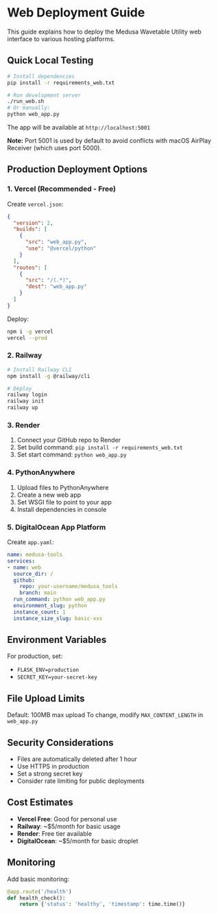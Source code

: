 # Web Deployment Guide

This guide explains how to deploy the Medusa Wavetable Utility web interface to various hosting platforms.

## Quick Local Testing

```bash
# Install dependencies
pip install -r requirements_web.txt

# Run development server
./run_web.sh
# Or manually:
python web_app.py
```

The app will be available at `http://localhost:5001`

**Note:** Port 5001 is used by default to avoid conflicts with macOS AirPlay Receiver (which uses port 5000).

## Production Deployment Options

### 1. Vercel (Recommended - Free)

Create `vercel.json`:
```json
{
  "version": 2,
  "builds": [
    {
      "src": "web_app.py",
      "use": "@vercel/python"
    }
  ],
  "routes": [
    {
      "src": "/(.*)",
      "dest": "web_app.py"
    }
  ]
}
```

Deploy:
```bash
npm i -g vercel
vercel --prod
```

### 2. Railway

```bash
# Install Railway CLI
npm install -g @railway/cli

# Deploy
railway login
railway init
railway up
```

### 3. Render

1. Connect your GitHub repo to Render
2. Set build command: `pip install -r requirements_web.txt`
3. Set start command: `python web_app.py`

### 4. PythonAnywhere

1. Upload files to PythonAnywhere
2. Create a new web app
3. Set WSGI file to point to your app
4. Install dependencies in console

### 5. DigitalOcean App Platform

Create `app.yaml`:
```yaml
name: medusa-tools
services:
- name: web
  source_dir: /
  github:
    repo: your-username/medusa_tools
    branch: main
  run_command: python web_app.py
  environment_slug: python
  instance_count: 1
  instance_size_slug: basic-xxs
```

## Environment Variables

For production, set:
- `FLASK_ENV=production`
- `SECRET_KEY=your-secret-key`

## File Upload Limits

Default: 100MB max upload
To change, modify `MAX_CONTENT_LENGTH` in `web_app.py`

## Security Considerations

- Files are automatically deleted after 1 hour
- Use HTTPS in production
- Set a strong secret key
- Consider rate limiting for public deployments

## Cost Estimates

- **Vercel Free**: Good for personal use
- **Railway**: ~$5/month for basic usage
- **Render**: Free tier available
- **DigitalOcean**: ~$5/month for basic droplet

## Monitoring

Add basic monitoring:
```python
@app.route('/health')
def health_check():
    return {'status': 'healthy', 'timestamp': time.time()}
``` 